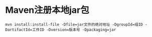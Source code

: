 # Maven注册本地jar包

```shell
mvn install:install-file -Dfile=jar文件的绝对地址 -DgroupId=组ID -DartifactId=工件ID -Dversion=版本号 -Dpackaging=jar
```

